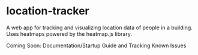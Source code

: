 # location-tracker
A web app for tracking and visualizing location data of people in a building.  Uses heatmaps powered by the heatmap.js library.

Coming Soon:  Documentation/Startup Guide and Tracking Known Issues
